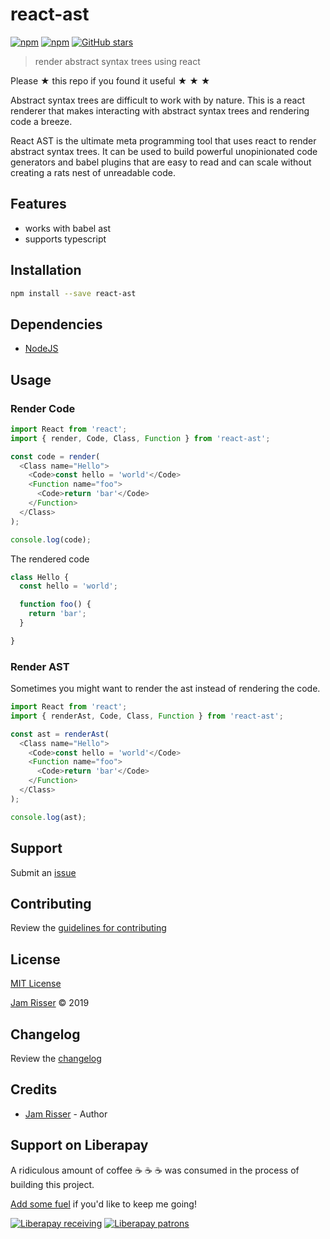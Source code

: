 # react-ast

[![npm](https://img.shields.io/npm/v/react-ast.svg?style=flat-square)](https://www.npmjs.com/package/react-ast)
[![npm](https://img.shields.io/npm/dt/react-ast.svg?style=flat-square)]( [![npm](https://img.shields.io/npm/v/npm.svg?style=flat-square)](https://www.npmjs.com/package/react-ast))
[![GitHub stars](https://img.shields.io/github/stars/codejamninja/react-ast.svg?style=social&label=Stars)](https://github.com/codejamninja/react-ast)

> render abstract syntax trees using react

Please ★ this repo if you found it useful ★ ★ ★

Abstract syntax trees are difficult to work with by nature. This is a react renderer
that makes interacting with abstract syntax trees and rendering code a breeze.

React AST is the ultimate meta programming tool that uses react to render abstract
syntax trees. It can be used to build powerful unopinionated code generators and babel
plugins that are easy to read and can scale without creating a rats nest of unreadable
code.

## Features

- works with babel ast
- supports typescript

## Installation

```sh
npm install --save react-ast
```

## Dependencies

- [NodeJS](https://nodejs.org)

## Usage

### Render Code

```ts
import React from 'react';
import { render, Code, Class, Function } from 'react-ast';

const code = render(
  <Class name="Hello">
    <Code>const hello = 'world'</Code>
    <Function name="foo">
      <Code>return 'bar'</Code>
    </Function>
  </Class>
);

console.log(code);
```

The rendered code

```js
class Hello {
  const hello = 'world';

  function foo() {
    return 'bar';
  }

}
```

### Render AST

Sometimes you might want to render the ast instead of
rendering the code.

```ts
import React from 'react';
import { renderAst, Code, Class, Function } from 'react-ast';

const ast = renderAst(
  <Class name="Hello">
    <Code>const hello = 'world'</Code>
    <Function name="foo">
      <Code>return 'bar'</Code>
    </Function>
  </Class>
);

console.log(ast);
```

## Support

Submit an [issue](https://github.com/codejamninja/react-ast/issues/new)

## Contributing

Review the [guidelines for contributing](https://github.com/codejamninja/react-ast/blob/master/CONTRIBUTING.md)

## License

[MIT License](https://github.com/codejamninja/react-ast/blob/master/LICENSE)

[Jam Risser](https://codejam.ninja) © 2019

## Changelog

Review the [changelog](https://github.com/codejamninja/react-ast/blob/master/CHANGELOG.md)

## Credits

- [Jam Risser](https://codejam.ninja) - Author

## Support on Liberapay

A ridiculous amount of coffee ☕ ☕ ☕ was consumed in the process of building this project.

[Add some fuel](https://liberapay.com/codejamninja/donate) if you'd like to keep me going!

[![Liberapay receiving](https://img.shields.io/liberapay/receives/codejamninja.svg?style=flat-square)](https://liberapay.com/codejamninja/donate)
[![Liberapay patrons](https://img.shields.io/liberapay/patrons/codejamninja.svg?style=flat-square)](https://liberapay.com/codejamninja/donate)
